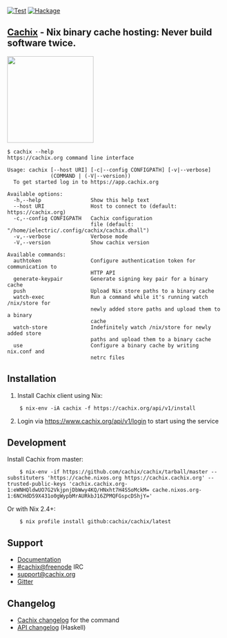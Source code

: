 [![Test](https://github.com/cachix/cachix/workflows/Test/badge.svg)](https://github.com/cachix/cachix/actions)
[![Hackage](https://img.shields.io/hackage/v/cachix.svg)](https://hackage.haskell.org/package/cachix)

## [Cachix](https://cachix.org) - Nix binary cache hosting: Never build software twice.

<img src="https://user-images.githubusercontent.com/126339/130430964-7794b915-89d1-4b08-94be-3d32444dc8b2.png" width="200">

```
$ cachix --help
https://cachix.org command line interface

Usage: cachix [--host URI] [-c|--config CONFIGPATH] [-v|--verbose] 
              (COMMAND | (-V|--version))
  To get started log in to https://app.cachix.org

Available options:
  -h,--help                Show this help text
  --host URI               Host to connect to (default: https://cachix.org)
  -c,--config CONFIGPATH   Cachix configuration
                           file (default: "/home/ielectric/.config/cachix/cachix.dhall")
  -v,--verbose             Verbose mode
  -V,--version             Show cachix version

Available commands:
  authtoken                Configure authentication token for communication to
                           HTTP API
  generate-keypair         Generate signing key pair for a binary cache
  push                     Upload Nix store paths to a binary cache
  watch-exec               Run a command while it's running watch /nix/store for
                           newly added store paths and upload them to a binary
                           cache
  watch-store              Indefinitely watch /nix/store for newly added store
                           paths and upload them to a binary cache
  use                      Configure a binary cache by writing nix.conf and
                           netrc files

```


## Installation

1. Install Cachix client using Nix:

```
    $ nix-env -iA cachix -f https://cachix.org/api/v1/install
```

2. Login via https://www.cachix.org/api/v1/login to start using the service

## Development

Install Cachix from master:

```
    $ nix-env -if https://github.com/cachix/cachix/tarball/master --substituters 'https://cache.nixos.org https://cachix.cachix.org' --trusted-public-keys 'cachix.cachix.org-1:eWNHQldwUO7G2VkjpnjDbWwy4KQ/HNxht7H4SSoMckM= cache.nixos.org-1:6NCHdD59X431o0gWypbMrAURkbJ16ZPMQFGspcDShjY='
```

Or with Nix 2.4+:

```
    $ nix profile install github:cachix/cachix/latest
```

## Support

- [Documentation](https://docs.cachix.org)
- [#cachix@freenode](https://webchat.freenode.net/?channels=cachix) IRC
- [support@cachix.org](mailto:support@cachix.org)
- [Gitter](https://gitter.im/cachix/Lobby)

## Changelog

- [Cachix changelog](./cachix/CHANGELOG.md) for the command
- [API changelog](./cachix-api/CHANGELOG.md) (Haskell)
